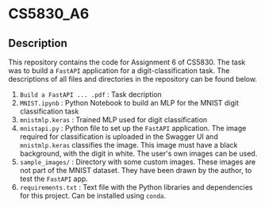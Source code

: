 # CS5830_A6
## Description
This repository contains the code for Assignment 6 of CS5830. The task was to build a `FastAPI` application for a digit-classification task. The descriptions of all files and directories in the repository can be found below. <br/>
1. `Build a FastAPI ... .pdf`	:	Task decription
2. `MNIST.ipynb`		:	Python Notebook to build an MLP for the MNIST digit classification task
3. `mnistmlp.keras`		:	Trained MLP used for digit classification
4. `mnistapi.py`		:	Python file to set up the `FastAPI` application. The image required for classification is uploaded in the Swagger UI and `mnistmlp.keras` classifies the image. This image must have a black background, with the digit in white. The user's own images can be used.
5. `sample_images/`		:	Directory with some custom images. These images are not part of the MNIST dataset. They have been drawn by the author, to test the `FastAPI` app.
6. `requirements.txt`		:	Text file with the Python libraries and dependencies for this project. Can be installed using `conda`.


